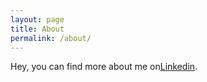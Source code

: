 ```yaml
---
layout: page
title: About
permalink: /about/
---
```


Hey, you can find more about me on[Linkedin](https://www.linkedin.com/in/noam-twito-333550310/).
